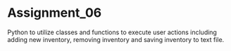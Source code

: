 # Assignment_06
Python to utilize classes and functions to execute user actions including adding new inventory, removing inventory and saving inventory to text file.
